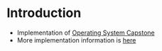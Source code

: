 # Introduction
- Implementation of [Operating System Capstone](https://oscapstone.github.io/osc2022/index.html)
- More implementation information is [here](https://hackmd.io/@Cg9G-UQmRMyh-L6Jvkq_Gw/r16vFAihyl/https%3A%2F%2Fhackmd.io%2F%40Cg9G-UQmRMyh-L6Jvkq_Gw%2Fosc-lab0)
